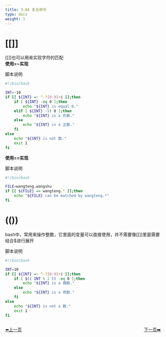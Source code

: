 ```yaml
---
title: 3.04 复合命令
type: docs
weight: 1
---  
```


# [[]]    

[[]]也可以用来实现字符的匹配    
**使用=~实现**   

脚本说明 
```bash
#!/bin/bash

INT=-10
if [[ ${INT} =~ ^-?[0-9]+$ ]];then
    if [ ${INT} -eq 0 ];then
        echo "${INT} is equal 0."
    elif [ ${INT} -lt 0 ];then
        echo "${INT} is a 负数."
    else
        echo "${INT} is a 正数."
    fi
else
    echo "${INT} is not 数."
    exit 1
fi
```   

**使用==实现**   

脚本说明   
```bash
#!/bin/bash

FILE=wangteng.wangshu
if [[ ${FILE} == wangteng.* ]];then
    echo "${FILE} can be matched by wangteng.*"
fi
```   


# (())   
bash中，常用来操作整数，它里面的变量可以直接使用，并不需要像[[]]里面需要结合$进行展开   

脚本说明   
```bash
#!/bin/bash

INT=10
if [[ ${INT} =~ ^-?[0-9]+$ ]];then
    if [ $(( INT % 2 )) -eq 0 ];then
        echo "${INT} is a 偶数."
    else
        echo "${INT} is a 奇数."
    fi
else
    echo "${INT} is not a 数."
    exit 1
fi
```   


<div style="display: flex;justify-content: space-between;align-items: center;">
<p><a href="https://books.linuxwt.com/linuxwtbash/ChapterThree/If_Charexpression">⬅️上一页</a></p>
<p><a href="https://books.linuxwt.com/linuxwtbash/ChapterThree/If_Jieheexpression">下一页➡️</a></p>
</div>
